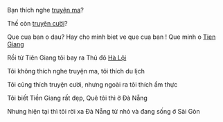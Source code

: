 ﻿Bạn thích nghe [truyện ma](https://www.youtube.com/watch?v=0dfWjEKXpZk)?

Thế còn [truyện cười](https://www.youtube.com/watch?v=3r_-ZLZCxQs)?

Que cua ban o dau? Hay cho minh biet ve que cua ban ! Que minh o [Tien Giang](tien-giang/tien-giang.md)

Rồi từ Tiên Giang tôi bay ra Thủ đô [Hà Lội](haloi/khongvoiduocdau.md)

Tôi không thích nghe truyện ma, tôi thích du lịch

Tôi cũng thích truyện cười, nhưng ngoài ra tôi thích ẩm thực

Tôi biết Tiền Giang rất đẹp, Quê tôi thì ở Đà Nẵng

Nhưng hiện tại thì tôi rời xa Đà Nẵng từ nhỏ và đang sống ở Sài Gòn